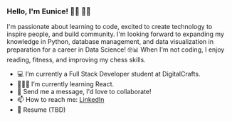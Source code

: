 ### Hello, I'm Eunice! 👋🏼 👩🏻‍

I'm passionate about learning to code, excited to create technology to inspire people, and build community. I'm looking forward to expanding my knowledge in Python, database management, and data visualization in preparation for a career in Data Science! 🤓📊 When I'm not coding, I enjoy reading, fitness, and improving my chess skills. 

- 💻 I’m currently a Full Stack Developer student at DigitalCrafts. 
- 🙇🏻‍♀️ I’m currently learning React.
- 💬 Send me a message, I'd love to collaborate! 
- 📫 How to reach me: [LinkedIn](https://www.linkedin.com/in/eunice-pereira-10/)
- 📄 Resume (TBD)
